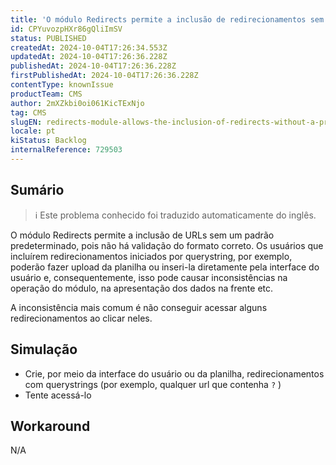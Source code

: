 ```yaml
---
title: 'O módulo Redirects permite a inclusão de redirecionamentos sem um padrão predeterminado'
id: CPYuvozpHXr86gQliImSV
status: PUBLISHED
createdAt: 2024-10-04T17:26:34.553Z
updatedAt: 2024-10-04T17:26:36.228Z
publishedAt: 2024-10-04T17:26:36.228Z
firstPublishedAt: 2024-10-04T17:26:36.228Z
contentType: knownIssue
productTeam: CMS
author: 2mXZkbi0oi061KicTExNjo
tag: CMS
slugEN: redirects-module-allows-the-inclusion-of-redirects-without-a-predetermined-pattern
locale: pt
kiStatus: Backlog
internalReference: 729503
---
```


## Sumário

>ℹ️ Este problema conhecido foi traduzido automaticamente do inglês.


O módulo Redirects permite a inclusão de URLs sem um padrão predeterminado, pois não há validação do formato correto. Os usuários que incluírem redirecionamentos iniciados por querystring, por exemplo, poderão fazer upload da planilha ou inseri-la diretamente pela interface do usuário e, consequentemente, isso pode causar inconsistências na operação do módulo, na apresentação dos dados na frente etc.

A inconsistência mais comum é não conseguir acessar alguns redirecionamentos ao clicar neles.

## Simulação


 - Crie, por meio da interface do usuário ou da planilha, redirecionamentos com querystrings (por exemplo, qualquer url que contenha `?` )
 - Tente acessá-lo

## Workaround


N/A




